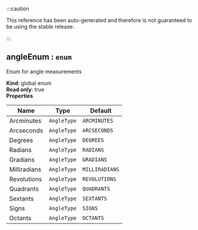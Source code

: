:::caution

This reference has been auto-generated and therefore is not guaranteed to be using the stable release.

:::

<a name="angleEnum"></a>

## angleEnum : <code>enum</code>

Enum for angle measurements

**Kind**: global enum  
**Read only**: true  
**Properties**

| Name         | Type                   | Default                   |
| ------------ | ---------------------- | ------------------------- |
| Arcminutes   | <code>AngleType</code> | <code>ARCMINUTES</code>   |
| Arcseconds   | <code>AngleType</code> | <code>ARCSECONDS</code>   |
| Degrees      | <code>AngleType</code> | <code>DEGREES</code>      |
| Radians      | <code>AngleType</code> | <code>RADIANS</code>      |
| Gradians     | <code>AngleType</code> | <code>GRADIANS</code>     |
| Milliradians | <code>AngleType</code> | <code>MILLIRADIANS</code> |
| Revolutions  | <code>AngleType</code> | <code>REVOLUTIONS</code>  |
| Quadrants    | <code>AngleType</code> | <code>QUADRANTS</code>    |
| Sextants     | <code>AngleType</code> | <code>SEXTANTS</code>     |
| Signs        | <code>AngleType</code> | <code>SIGNS</code>        |
| Octants      | <code>AngleType</code> | <code>OCTANTS</code>      |

